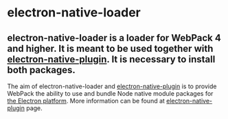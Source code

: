 # electron-native-loader

electron-native-loader is a loader for WebPack 4 and higher. It is meant to be used together with [electron-native-plugin](https://github.com/evonox/electron-native-plugin). It is necessary to install both packages.
---
The aim of electron-native-loader and [electron-native-plugin](https://github.com/evonox/electron-native-plugin) is to provide WebPack the ability to use and bundle Node native module packages for [the Electron platform](https://electronjs.org/). More information can be found at [electron-native-plugin](https://github.com/evonox/electron-native-plugin) page.
